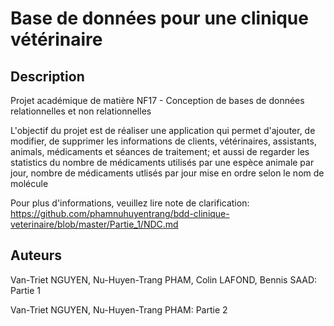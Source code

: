 # Base de données pour une clinique vétérinaire

## Description
Projet académique de matière NF17 - Conception de bases de données relationnelles et non relationnelles

L'objectif du projet est de réaliser une application qui permet d'ajouter, de modifier, de supprimer les informations de
clients, vétérinaires, assistants, animals, médicaments et séances de traitement; et aussi de regarder les
statistics du nombre de médicaments utilisés par une espèce animale par jour, nombre de médicaments utlisés par jour mise en
ordre selon le nom de molécule

Pour plus d'informations, veuillez lire note de clarification: https://github.com/phamnuhuyentrang/bdd-clinique-veterinaire/blob/master/Partie_1/NDC.md


## Auteurs
Van-Triet NGUYEN, Nu-Huyen-Trang PHAM, Colin LAFOND, Bennis SAAD: Partie 1

Van-Triet NGUYEN, Nu-Huyen-Trang PHAM: Partie 2
